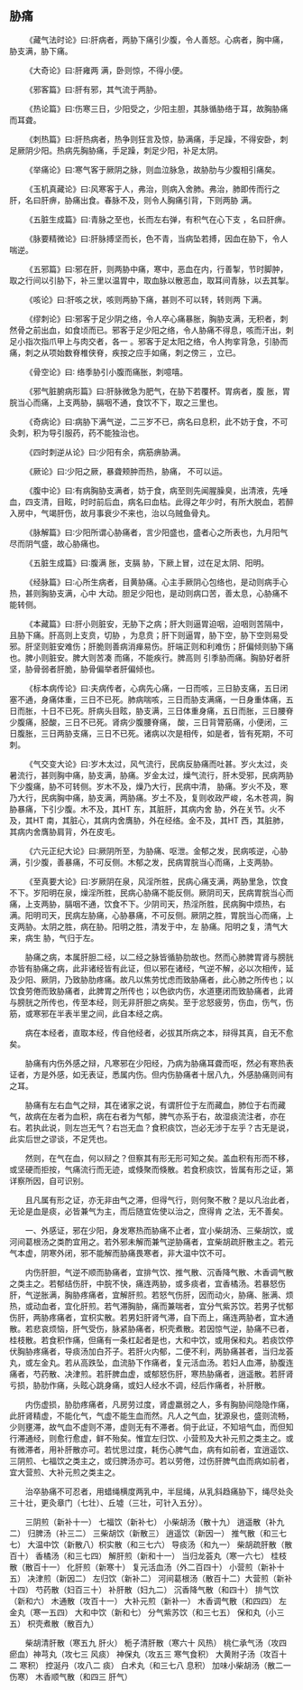 ## 胁痛


&emsp;&emsp;《藏气法时论》曰∶肝病者，两胁下痛引少腹，令人善怒。心病者，胸中痛，胁支满，胁下痛。

&emsp;&emsp;《大奇论》曰∶肝雍两 满，卧则惊，不得小便。

&emsp;&emsp;《邪客篇》曰∶肝有邪，其气流于两胁。

&emsp;&emsp;《热论篇》曰∶伤寒三日，少阳受之，少阳主胆，其脉循胁络于耳，故胸胁痛而耳聋。

&emsp;&emsp;《刺热篇》曰∶肝热病者，热争则狂言及惊，胁满痛，手足躁，不得安卧，刺足厥阴少阳。热病先胸胁痛，手足躁，刺足少阳，补足太阴。

&emsp;&emsp;《举痛论》曰∶寒气客于厥阴之脉，则血泣脉急，故胁肋与少腹相引痛矣。

&emsp;&emsp;《玉机真藏论》曰∶风寒客于人，弗治，则病入舍肺。弗治，肺即传而行之肝，名曰肝痹，胁痛出食。春脉不及，则令人胸痛引背，下则两胁 满。

&emsp;&emsp;《五脏生成篇》曰∶青脉之至也，长而左右弹，有积气在心下支 ，名曰肝痹。

&emsp;&emsp;《脉要精微论》曰∶肝脉搏坚而长，色不青，当病坠若搏，因血在胁下，令人喘逆。

&emsp;&emsp;《五邪篇》曰∶邪在肝，则两胁中痛，寒中，恶血在内，行善掣，节时脚肿，取之行间以引胁下，补三里以温胃中，取血脉以散恶血，取耳间青脉，以去其掣。

&emsp;&emsp;《咳论》曰∶肝咳之状，咳则两胁下痛，甚则不可以转，转则两 下满。

&emsp;&emsp;《缪刺论》曰∶邪客于足少阴之络，令人卒心痛暴胀，胸胁支满，无积者，刺然骨之前出血，如食顷而已。邪客于足少阳之络，令人胁痛不得息，咳而汗出，刺足小指次指爪甲上与肉交者，各一 。邪客于足太阳之络，令人拘挛背急，引胁而痛，刺之从项始数脊椎侠脊，疾按之应手如痛，刺之傍三 ，立已。

&emsp;&emsp;《骨空论》曰∶ 络季胁引小腹而痛胀，刺噫嘻。

&emsp;&emsp;《邪气脏腑病形篇》曰∶肝脉微急为肥气，在胁下若覆杯。胃病者，腹 胀，胃脘当心而痛，上支两胁，膈咽不通，食饮不下，取之三里也。

&emsp;&emsp;《奇病论》曰∶病胁下满气逆，二三岁不已，病名曰息积，此不妨于食，不可灸刺，积为导引服药，药不能独治也。

&emsp;&emsp;《四时刺逆从论》曰∶少阳有余，病筋痹胁满。

&emsp;&emsp;《厥论》曰∶少阳之厥，暴聋颊肿而热，胁痛， 不可以运。

&emsp;&emsp;《腹中论》曰∶有病胸胁支满者，妨于食，病至则先闻腥臊臭，出清液，先唾血，四支清，目眩，时时前后血，病名曰血枯。此得之年少时，有所大脱血，若醉入房中，气竭肝伤，故月事衰少不来也，治以乌贼鱼骨丸。

&emsp;&emsp;《脉解篇》曰∶少阳所谓心胁痛者，言少阳盛也，盛者心之所表也，九月阳气尽而阴气盛，故心胁痛也。

&emsp;&emsp;《五脏生成篇》曰∶腹满 胀，支膈 胁，下厥上冒，过在足太阴、阳明。

&emsp;&emsp;《经脉篇》曰∶心所生病者，目黄胁痛。心主手厥阴心包络也，是动则病手心热，甚则胸胁支满，心中 大动。胆足少阳也，是动则病口苦，善太息，心胁痛不能转侧。

&emsp;&emsp;《本藏篇》曰∶肝小则脏安，无胁下之病；肝大则逼胃迫咽，迫咽则苦隔中，且胁下痛。肝高则上支贲，切胁 ，为息贲；肝下则逼胃，胁下空，胁下空则易受邪。肝坚则脏安难伤；肝脆则善病消瘅易伤。肝端正则和利难伤；肝偏倾则胁下痛也。脾小则脏安。脾大则苦凑 而痛，不能疾行。脾高则 引季胁而痛。胸胁好者肝坚，胁骨弱者肝脆，胁骨偏举者肝偏倾也。

&emsp;&emsp;《标本病传论》曰∶夫病传者，心病先心痛，一日而咳，三日胁支痛，五日闭塞不通，身痛体重，三日不已死。肺病喘咳，三日而胁支满痛，一日身重体痛，五日而胀，十日不已死。肝病头目眩，胁支满，三日体重身痛，五日而胀，三日腰脊少腹痛，胫酸，三日不已死。肾病少腹腰脊痛， 酸，三日背膂筋痛，小便闭，三日腹胀，三日两胁支痛，三日不已死。诸病以次是相传，如是者，皆有死期，不可刺。

&emsp;&emsp;《气交变大论》曰∶岁木太过，风气流行，民病反胁痛而吐甚。岁火太过，炎暑流行，甚则胸中痛，胁支满，胁痛。岁金太过，燥气流行，肝木受邪，民病两胁下少腹痛，胁不可转侧。岁木不及，燥乃大行，民病中清， 胁痛。岁火不及，寒乃大行，民病胸中痛，胁支满，两胁痛。岁土不及，复则收政严峻，名木苍凋，胸胁暴痛，下引少腹。木不及，其HT 东，其脏肝，其病内舍 胁，外在关节。火不及，其HT 南，其脏心，其病内舍膺胁，外在经络。金不及，其HT 西，其脏肺，其病内舍膺胁肩背，外在皮毛。

&emsp;&emsp;《六元正纪大论》曰∶厥阴所至，为胁痛、呕泄。金郁之发，民病咳逆，心胁满，引少腹，善暴痛，不可反侧。木郁之发，民病胃脘当心而痛，上支两胁。

&emsp;&emsp;《至真要大论》曰∶岁厥阴在泉，风淫所胜，民病心痛支满，两胁里急，饮食不下。岁阳明在泉，燥淫所胜，民病心胁痛不能反侧。厥阴司天，民病胃脘当心而痛，上支两胁，膈咽不通，饮食不下。少阴司天，热淫所胜，民病胸中烦热，右 满。阳明司天，民病左胁痛，心胁暴痛，不可反侧。厥阴之胜，胃脘当心而痛，上支两胁。太阴之胜，病在胁。阳明之胜，清发于中，左 胁痛。阳明之复，清气大来，病生 胁，气归于左。

&emsp;&emsp;胁痛之病，本属肝胆二经，以二经之脉皆循胁肋故也。然而心肺脾胃肾与膀胱亦皆有胁痛之病，此非诸经皆有此证，但以邪在诸经，气逆不解，必以次相传，延及少阳、厥阴，乃致胁肋疼痛。故凡以焦劳忧虑而致胁痛者，此心肺之所传也；以饮食劳倦而致胁痛者，此脾胃之所传也；以色欲内伤，水道壅闭而致胁痛者，此肾与膀胱之所传也，传至本经，则无非肝胆之病矣。至于忿怒疲劳，伤血，伤气，伤筋，或寒邪在半表半里之间，此自本经之病。

&emsp;&emsp;病在本经者，直取本经，传自他经者，必拔其所病之本，辩得其真，自无不愈矣。

&emsp;&emsp;胁痛有内伤外感之辩，凡寒邪在少阳经，乃病为胁痛耳聋而呕，然必有寒热表证者，方是外感，如无表证，悉属内伤。但内伤胁痛者十居八九，外感胁痛则间有之耳。

&emsp;&emsp;胁痛有左右血气之辩，其在诸家之说，有谓肝位于左而藏血，肺位于右而藏气，故病在左者为血积，病在右者为气郁，脾气亦系于右，故湿痰流注者，亦在右。若执此说，则左岂无气？右岂无血？食积痰饮，岂必无涉于左乎？古无是说，此实后世之谬谈，不足凭也。

&emsp;&emsp;然则，在气在血，何以辩之？但察其有形无形可知之矣。盖血积有形而不移，或坚硬而拒按，气痛流行而无迹，或倏聚而倏散。若食积痰饮，皆属有形之证，第详察所因，自可识别。

&emsp;&emsp;且凡属有形之证，亦无非由气之滞，但得气行，则何聚不散？是以凡治此者，无论是血是痰，必皆兼气为主，而后随宜佐使以治之，庶得肯 之法，无不善矣。

&emsp;&emsp;一、外感证，邪在少阳，身发寒热而胁痛不止者，宜小柴胡汤、三柴胡饮，或河间葛根汤之类酌宜用之。若外邪未解而兼气逆胁痛者，宜柴胡疏肝散主之。若元气本虚，阴寒外闭，邪不能解而胁痛畏寒者，非大温中饮不可。

&emsp;&emsp;内伤肝胆，气逆不顺而胁痛者，宜排气饮、推气散、沉香降气散、木香调气散之类主之。若郁结伤肝，中脘不快，痛连两胁，或多痰者，宜香橘汤。若暴怒伤肝，气逆胀满，胸胁疼痛者，宜解肝煎。若怒气伤肝，因而动火，胁痛、胀满、烦热，或动血者，宜化肝煎。若气滞胸胁，痛而兼喘者，宜分气紫苏饮。若男子忧郁伤肝，两胁疼痛者，宜枳实散。若男妇肝肾气滞，自下而上，痛连两胁者，宜木通散。若悲哀烦恼，肝气受伤，脉紧胁痛者，枳壳煮散。若因惊气逆，胁痛不已者，桂枝散。若食积作痛，但痛有一条杠起者是也，大和中饮，或用保和丸。若痰饮停伏胸胁疼痛者，导痰汤加白芥子。若肝火内郁，二便不利，两胁痛甚者，当归龙荟丸，或左金丸。若从高跌坠，血流胁下作痛者，复元活血汤。若妇人血滞，胁腹连痛者，芍药散、决津煎。若肝脾血虚，或郁怒伤肝，寒热胁痛者，逍遥散。若肝肾亏损，胁肋作痛，头眩心跳身痛，或妇人经水不调，经后作痛者，补肝散。

&emsp;&emsp;内伤虚损，胁肋疼痛者，凡房劳过度，肾虚羸弱之人，多有胸胁间隐隐作痛，此肝肾精虚，不能化气，气虚不能生血而然。凡人之气血，犹源泉也，盛则流畅，少则壅滞，故气血不虚则不滞，虚则无有不滞者。倘于此证，不知培气血，而但知行滞通经，则愈行愈虚，鲜不殆矣。惟宜左归饮、小营煎及大补元煎之类主之。或有微滞者，用补肝散亦可。若忧思过度，耗伤心脾气血，病有如前者，宜逍遥饮、三阴煎、七福饮之类主之，或归脾汤亦可。若以劳倦，过伤肝脾气血而病如前者，宜大营煎、大补元煎之类主之。

&emsp;&emsp;治卒胁痛不可忍者，用蜡绳横度两乳中，半屈绳，从乳斜趋痛胁下，绳尽处灸三十壮，更灸章门（七壮）、丘墟（三壮，可针入五分）。

&emsp;&emsp;三阴煎（新补十一） 七福饮（新补七） 小柴胡汤（散十九） 逍遥散（补九二） 归脾汤（补三二） 三柴胡饮（新散三） 逍遥饮（新因一） 推气散（和三七七） 大温中饮（新散八）枳实散（和三七六） 导痰汤（和九一） 柴胡疏肝散（散百十） 香橘汤（和三七四） 解肝煎（新和十一） 当归龙荟丸（寒一六七） 桂枝散（散百十一） 化肝煎（新寒十） 复元活血汤（外二百四十） 小营煎（新补十五） 决津煎（新因二） 左归饮（新补二） 河间葛根汤（散百十二）大营煎（新补十四） 芍药散（妇百三十） 补肝散（妇九二） 沉香降气散（和四十） 排气饮（新和六） 木通散（攻百十一） 大补元煎（新补一） 木香调气散（和四四） 左金丸（寒一五四） 大和中饮（新和七） 分气紫苏饮（和三七五） 保和丸（小三五） 枳壳煮散（散百九）

&emsp;&emsp;柴胡清肝散（寒五九 肝火） 栀子清肝散（寒六十 风热） 桃仁承气汤（攻四 瘀血）神芎丸（攻七三 风痰） 神保丸（攻五三 寒气食积） 大黄附子汤（攻百十二 寒积） 控涎丹（攻八二 痰） 白术丸（和三七八 息积） 加味小柴胡汤（散二一 伤寒） 木香顺气散（和四三 肝气）

